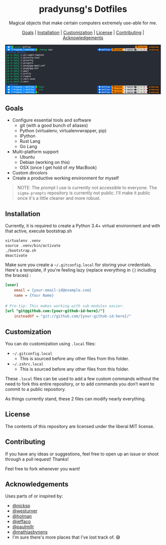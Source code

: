 <h1 align="center">
  pradyunsg's Dotfiles
</h1>
<p align="center">
  Magical objects that make certain computers extremely use-able for me.
</p>


<p align="center">
  <a href="#goals">Goals</a> |
  <a href="#installation">Installation</a> |
  <a href="#customization">Customization</a> |
  <a href="#license">License</a> |
  <a href="#contributing">Contributing</a> |
  <a href="#acknowledgements">Acknowledgements</a>
</p>

![Preview Image](./README-image.png)

## Goals
- Configure essential tools and software
    - git (with a good bunch of aliases)
    - Python (virtualenv, virtualenvwrapper, pip)
    - IPython
    - Rust Lang
    - Go Lang
- Multi-platform support
    - Ubuntu
    - Debian (working on this)
    - OSX    (once I get hold of *my* MacBook)
- Custom dircolors
- Create a productive working environment for myself

> NOTE: The prompt I use is currently not accessible to everyone. The `sigma-prompts` repository is currently not public. I'll make it public once it's a little cleaner and more robust.


## Installation
Currently, it is required to create a Python 3.4+ virtual environment and with that active, execute bootstrap.sh

```
virtualenv .venv
source .venv/bin/activate
./bootstrap.sh
deactivate
```

Make sure you create a `~/.gitconfig.local` for storing your credentials. Here's a template, if you're feeling lazy (replace everything in `{}` including the braces) :

```ini
[user]
    email = {your-email-id@example.com}
    name = {Your Name}

# Pro-tip: This makes working with sub-modules easier.
[url "git@github.com:{your-github-id-here}/"]
    insteadOf = "git://github.com/{your-github-id-here}/"
```

## Customization
You can do customization using `.local` files:

  - `~/.gitconfig.local`
      - This is sourced before any other files from this folder.
  - `~/.zshrc.local`
      - This is sourced before any other files from this folder.

These `.local` files can be used to add a few custom commands without the need to fork this entire repository, or to add commands you don’t want to commit to a public repository.

As things currently stand, these 2 files can modify nearly everything.

## License
The contents of this repository are licensed under the liberal MIT license.

## Contributing
If you have any ideas or suggestions, feel free to open up an issue or shoot through a pull request! Thanks!

Feel free to fork whenever you want!

## Acknowledgements
Uses parts of or inspired by:

- [@nicksp](https://github.com/nicksp/dotfiles)
- [@westurner](https://github.com/westurner/dotfiles)
- [@holman](https://github.com/holman/dotfiles)
- [@jeffaco](https://github.com/jeffaco/dotfiles)
- [@paulmillr](https://github.com/paulmillr/dotfiles)
- [@mathiasbynens](https://github.com/mathiasbynens/dotfiles)
- I'm sure there's more places that I've lost track of. :sweat_smile:
